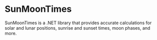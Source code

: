 # SunMoonTimes
SunMoonTimes is a .NET library that provides accurate calculations for solar and lunar positions, sunrise and sunset times, moon phases, and more.
